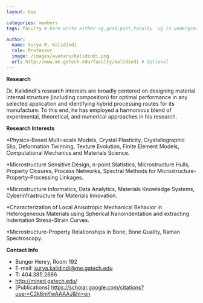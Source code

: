 ```yaml
---
layout: bio

categories: members
tags: faculty # here write either ug,grad,post,faculty  ug is undergraduate, grad self explanatory, post is for post docs and visiting professors

author:
  name: Surya R. Kalidindi
  role: Professor 
  image: /images/avatars/Kalidindi.png
  url: http://www.me.gatech.edu/faculty/kalidindi # Optional
---
```


**Research**

Dr. Kalidindi's research interests are broadly centered on designing material internal structure (including composition) for optimal performance in any selected application and identifying hybrid processing routes for its manufacture. To this end, he has employed a harmonious blend of experimental, theoretical, and numerical approaches in his research.

**Research Interests**

*Physics-Based Multi-scale Models, Crystal Plasticity, Crystallographic Slip, Deformation Twinning, Texture Evolution, Finite Element Models, Computational Mechanics and Materials Science.

*Microstructure Sensitive Design, n-point Statistics, Microstructure Hulls, Property Closures, Process Networks, Spectral Methods for Microstructure-Property-Processing Linkages.

*Microstructure Informatics, Data Analytics, Materials Knowledge Systems, Cyberinfrastructure for Materials Innovation.

*Characterization of Local Anisotropic Mechanical Behavior in Heterogeneous Materials using Spherical Nanoindentation and extracting Indentation Stress-Strain Curves.

*Microstructure-Property Relationships in Bone, Bone Quality, Raman Spectroscopy.

**Contact Info**

* Bunger Henry, Room 192
* E-mail: surya.kalidindi@me.gatech.edu
* T: 404.385.2886
* http://mined.gatech.edu/
* [Publications] https://scholar.google.com/citations?user=C2k6mYwAAAAJ&hl=en
